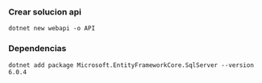 ### Crear solucion api

```
dotnet new webapi -o API
```

### Dependencias
```
dotnet add package Microsoft.EntityFrameworkCore.SqlServer --version 6.0.4
```
